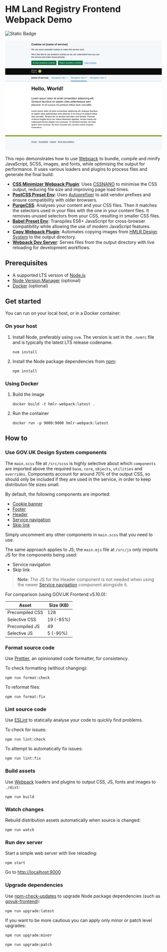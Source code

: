 # HM Land Registry Frontend Webpack Demo

![Static Badge](https://img.shields.io/badge/GOV.UK%20Frontend-v5.10.0-blue)

![Screenshot](screenshot.png)

This repo demonstrates how to use [Webpack](https://webpack.js.org/) to bundle, compile and minify JavaScript, SCSS, images, and fonts, while optimising the output for performance. It uses various loaders and plugins to process files and generate the final build:

- [**CSS Minimizer Webpack Plugin**](https://webpack.js.org/plugins/css-minimizer-webpack-plugin/): Uses [CSSNANO](https://cssnano.github.io/cssnano/) to minimise the CSS output, reducing file size and improving page load times.
- [**PostCSS Preset Env**](https://github.com/csstools/postcss-plugins/tree/main/plugin-packs/postcss-preset-env): Uses [Autoprefixer](https://github.com/postcss/autoprefixer) to add vendor prefixes and ensure compatibility with older browsers.
- [**PurgeCSS**](https://purgecss.com/): Analyses your content and your CSS files. Then it matches the selectors used in your files with the one in your content files. It removes unused selectors from your CSS, resulting in smaller CSS files.
- [**Babel Preset Env**](https://babeljs.io/docs/babel-preset-env): Transpiles ES6+ JavaScript for cross-browser compatibility while allowing the use of modern JavaScript features.
- [**Copy Webpack Plugin**](https://webpack.js.org/plugins/copy-webpack-plugin/): Automates copying images from [HMLR Design System](https://hmlr-design-system.herokuapp.com/) to the output directory.
- [**Webpack Dev Server**](https://webpack.js.org/configuration/dev-server/): Serves files from the output directory with live reloading for development workflows.

## Prerequisites

- A supported LTS version of [Node.js](https://nodejs.org/en)
- [Node Version Manager](https://github.com/nvm-sh/nvm) (optional)
- [Docker](https://www.docker.com/) (optional)

## Get started

You can run on your local host, or in a Docker container:

### On your host

1. Install Node, preferably using `nvm`. The version is set in the `.nvmrc` file and is typically the latest LTS release codename.

   ```shell
   nvm install
   ```

2. Install the Node package dependencies from [npm](https://www.npmjs.com/):

   ```shell
   npm install
   ```

### Using Docker

1. Build the image

   ```shell
   docker build -t hmlr-webpack:latest .
   ```

2. Run the container

   ```shell
   docker run -p 9000:9000 hmlr-webpack:latest
   ```

## How to

### Use GOV.UK Design System components

The `main.scss` file at `/src/scss` is highly selective about which `components` are imported above the required `base`, `core`, `objects`, `utilities` and `overrides`. Components account for around 70% of the output CSS, so should only be included if they are used in the service, in order to keep distributon file sizes small.

By default, the following components are imported:

- [Cookie banner](https://design-system.service.gov.uk/components/cookie-banner/)
- [Footer](https://design-system.service.gov.uk/components/footer/)
- [Header](https://design-system.service.gov.uk/components/header/)
- [Service navigation](https://design-system.service.gov.uk/components/service-navigation/)
- [Skip link](https://design-system.service.gov.uk/components/skip-link/)

Simply uncomment any other components in `main.scss` that you need to use.

The same approach applies to JS; the `main.mjs` file at `/src/js` only imports JS for the components being used:

- Service navigation
- Skip link

> **Note**: The JS for the Header component is not needed when using the newer [Service navigation](https://design-system.service.gov.uk/components/service-navigation/) component alongside it.

For comparison (using GOV.UK Frontend v5.10.0):

| Asset           | Size (KB) |
| --------------- | --------- |
| Precompiled CSS | 128       |
| Selective CSS   | 19 (-85%) |
| Precompiled JS  | 49        |
| Selective JS    | 5 (-90%)  |

### Format source code

Use [Prettier](https://prettier.io/), an opinionated code formatter, for consistency.

To check formatting (without changing):

```shell
npm run format:check
```

To reformat files:

```shell
npm run format:fix
```

### Lint source code

Use [ESLint](https://eslint.org/) to statically analyse your code to quickly find problems.

To check for issues:

```shell
npm run lint:check
```

To attempt to automatically fix issues:

```shell
npm run lint:fix
```

### Build assets

Use [Webpack](https://webpack.js.org/) loaders and plugins to output CSS, JS, fonts and images to `./dist`:

```shell
npm run build
```

### Watch changes

Rebuild distribution assets automatically when source is changed:

```shell
npm run watch
```

### Run dev server

Start a simple web server with live reloading:

```shell
npm start
```

Go to <http://localhost:9000>

### Upgrade dependencies

Use [npm-check-updates](https://www.npmjs.com/package/npm-check-updates) to upgrade Node package dependencies (such as [govuk-frontend](https://www.npmjs.com/package/govuk-frontend)):

```shell
npm run upgrade:latest
```

If you want to be more cautious you can apply only minor or patch level upgrades:

```shell
npm run upgrade:minor
```

```shell
npm run upgrade:patch
```
